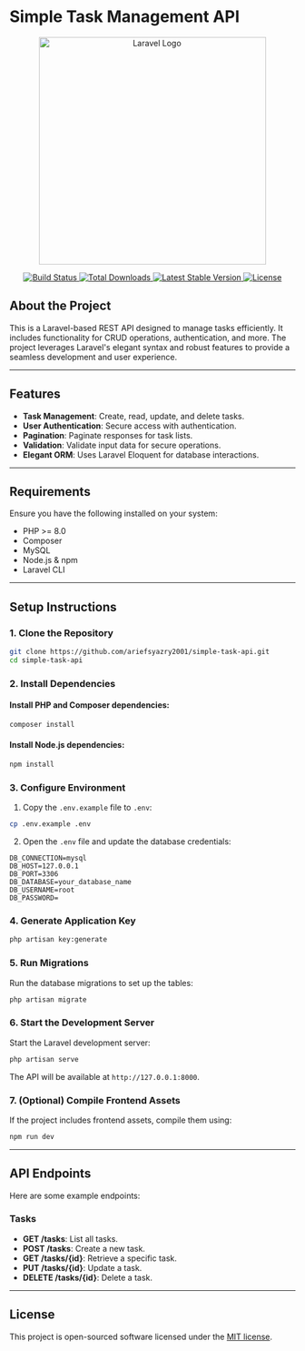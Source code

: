 # Simple Task Management API

<p align="center">
  <a href="https://laravel.com" target="_blank">
    <img src="https://raw.githubusercontent.com/laravel/art/master/logo-lockup/5%20SVG/2%20CMYK/1%20Full%20Color/laravel-logolockup-cmyk-red.svg" width="400" alt="Laravel Logo">
  </a>
</p>

<p align="center">
  <a href="https://github.com/laravel/framework/actions">
    <img src="https://github.com/laravel/framework/workflows/tests/badge.svg" alt="Build Status">
  </a>
  <a href="https://packagist.org/packages/laravel/framework">
    <img src="https://img.shields.io/packagist/dt/laravel/framework" alt="Total Downloads">
  </a>
  <a href="https://packagist.org/packages/laravel/framework">
    <img src="https://img.shields.io/packagist/v/laravel/framework" alt="Latest Stable Version">
  </a>
  <a href="https://packagist.org/packages/laravel/framework">
    <img src="https://img.shields.io/packagist/l/laravel/framework" alt="License">
  </a>
</p>

## About the Project

This is a Laravel-based REST API designed to manage tasks efficiently. It includes functionality for CRUD operations, authentication, and more. The project leverages Laravel's elegant syntax and robust features to provide a seamless development and user experience.

---

## Features
- **Task Management**: Create, read, update, and delete tasks.
- **User Authentication**: Secure access with authentication.
- **Pagination**: Paginate responses for task lists.
- **Validation**: Validate input data for secure operations.
- **Elegant ORM**: Uses Laravel Eloquent for database interactions.

---

## Requirements
Ensure you have the following installed on your system:
- PHP >= 8.0
- Composer
- MySQL 
- Node.js & npm
- Laravel CLI

---

## Setup Instructions

### 1. Clone the Repository
```bash
git clone https://github.com/ariefsyazry2001/simple-task-api.git
cd simple-task-api
```

### 2. Install Dependencies

#### Install PHP and Composer dependencies:
```bash
composer install
```

#### Install Node.js dependencies:
```bash
npm install
```

### 3. Configure Environment

1. Copy the `.env.example` file to `.env`:
```bash
cp .env.example .env
```

2. Open the `.env` file and update the database credentials:
```env
DB_CONNECTION=mysql
DB_HOST=127.0.0.1
DB_PORT=3306
DB_DATABASE=your_database_name
DB_USERNAME=root
DB_PASSWORD=
```

### 4. Generate Application Key
```bash
php artisan key:generate
```

### 5. Run Migrations
Run the database migrations to set up the tables:
```bash
php artisan migrate
```

### 6. Start the Development Server
Start the Laravel development server:
```bash
php artisan serve
```

The API will be available at `http://127.0.0.1:8000`.

### 7. (Optional) Compile Frontend Assets
If the project includes frontend assets, compile them using:
```bash
npm run dev
```

---

## API Endpoints
Here are some example endpoints:

### Tasks
- **GET /tasks**: List all tasks.
- **POST /tasks**: Create a new task.
- **GET /tasks/{id}**: Retrieve a specific task.
- **PUT /tasks/{id}**: Update a task.
- **DELETE /tasks/{id}**: Delete a task.


---

## License
This project is open-sourced software licensed under the [MIT license](https://opensource.org/licenses/MIT).

